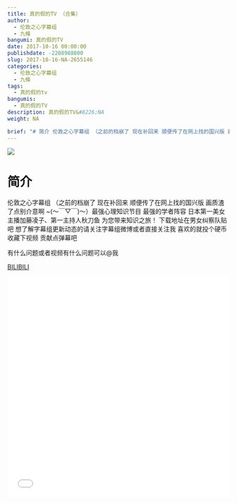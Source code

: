```yaml
---
title: 真的假的TV （合集）
author: 
  - 伦敦之心字幕组
  - 九條
bangumi: 真的假的TV
date: 2017-10-16 00:00:00
publishdate: -2208988800
slug: 2017-10-16-NA-2655146
categories: 
  - 伦敦之心字幕组
  - 九條
tags: 
  - 真的假的tv
bangumis: 
  - 真的假的TV
description: 真的假的TV&#8226;NA
weight: NA

brief: "# 简介 伦敦之心字幕组 （之前的档崩了 现在补回来 顺便传了在网上找的国兴版 画质渣了点别介意啊 ~(～￣▽￣)～）最强心理知识节目 最强的学者阵容 日本第一美女主播加藤凌子、第一主持人秋刀鱼 为您带来知识之旅！ 下载地址在男女纠察队贴吧 想了解字幕组更新动态的请关注字幕组微博或者直接关注我 喜欢的就投个硬币 收藏下视频 贡献点弹幕吧 有什么问题或者视频有什么问题可以@我"
---
```


![](https://i.imgur.com/U2yLvZ3.jpg)

# 简介  
伦敦之心字幕组 （之前的档崩了 现在补回来 顺便传了在网上找的国兴版 画质渣了点别介意啊 ~(～￣▽￣)～）最强心理知识节目 最强的学者阵容 日本第一美女主播加藤凌子、第一主持人秋刀鱼 为您带来知识之旅！  下载地址在男女纠察队贴吧 想了解字幕组更新动态的请关注字幕组微博或者直接关注我 喜欢的就投个硬币 收藏下视频 贡献点弹幕吧


有什么问题或者视频有什么问题可以@我

  [BILIBILI](https://www.bilibili.com/video/av2655146/)


<div class="vcontainer">  <iframe class='video' src="//www.bilibili.com/blackboard/player.html?aid=2655146" width="100%" height="500" frameborder="0" allowfullscreen="allowfullscreen"></iframe></div>

